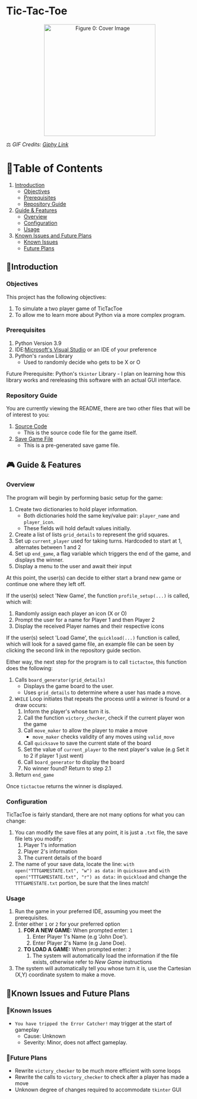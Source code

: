 # Tic-Tac-Toe
<div align="center">
<img src="https://i.giphy.com/media/v1.Y2lkPTc5MGI3NjExeGdybHF5aHQ1NGxvbjh6Mm8xM2V0ZW51ZWJmNXR5ejlldmcxNWhmeiZlcD12MV9pbnRlcm5hbF9naWZfYnlfaWQmY3Q9Zw/gR92EF4p9XyEHyD2n5/giphy.gif" alt="Figure 0: Cover Image" width="300">
</div>

⚖  _GIF Credits: [Giphy Link](https://giphy.com/gifs/WarChildNorthAmerica-tic-tictactoe-tac-toe-gR92EF4p9XyEHyD2n5)_
# 🔖Table of Contents
1. [Introduction](https://github.com/NullPointerHQ/TicTacToePythonEdition/blob/main/README.md#introduction)
    - [Objectives](https://github.com/NullPointerHQ/TicTacToePythonEdition/blob/main/README.md#objectives)
    - [Prerequisites](https://github.com/NullPointerHQ/TicTacToePythonEdition/blob/main/README.md#prerequisites)
    - [Repository Guide](https://github.com/NullPointerHQ/TicTacToePythonEdition/blob/main/README.md#repository-guide)
2. [Guide & Features](https://github.com/NullPointerHQ/TicTacToePythonEdition/blob/main/README.md#-guide--features)
    - [Overview](https://github.com/NullPointerHQ/TicTacToePythonEdition/blob/main/README.md#overview)
    - [Configuration](https://github.com/NullPointerHQ/TicTacToePythonEdition/blob/main/README.md#configuration)
    - [Usage](https://github.com/NullPointerHQ/TicTacToePythonEdition/blob/main/README.md#usage)
3. [Known Issues and Future Plans](https://github.com/NullPointerHQ/TicTacToePythonEdition/blob/main/README.md#known-issues-and-future-plans)
    - [Known Issues](https://github.com/NullPointerHQ/TicTacToePythonEdition/blob/main/README.md#known-issues)
    - [Future Plans](https://github.com/NullPointerHQ/TicTacToePythonEdition/blob/main/README.md#future-plans)
## 👋Introduction
### Objectives
This project has the following objectives:
1. To simulate a two player game of TicTacToe
2. To allow me to learn more about Python via a more complex program. 
### Prerequisites 
1. Python Version 3.9
2. IDE:[Microsoft's Visual Studio](https://visualstudio.microsoft.com/#vs-section) or an IDE of your preference
3. Python's `random` Library
    - Used to randomly decide who gets to be X or O

Future Prerequisite: Python's `tkinter` Library
    - I plan on learning how this library works and rereleasing this software with an actual GUI interface.
### Repository Guide
You are currently viewing the README, there are two other files that will be of interest to you:
1. [Source Code](TicTacToe.py)
    - This is the source code file for the game itself.
2. [Save Game File](TTTGAMESTATE.txt)
    - This is a pre-generated save game file.
## 🎮 Guide & Features
### Overview
The program will begin by performing basic setup for the game:
1. Create two dictionaries to hold player information.
    - Both dictionaries hold the same key/value pair: `player_name` and  `player_icon`.
    - These fields will hold default values initially.
2. Create a list of lists `grid_details` to represent the grid squares.
3. Set up `current_player` used for taking turns. Hardcoded to start at 1, alternates between 1 and 2
4. Set up `end_game`, a flag variable which triggers the end of the game, and displays the winner.
5. Display a menu to the user and await their input

At this point, the user(s) can decide to either start a brand new game or continue one where they left off.

If the user(s) select 'New Game', the function `profile_setup(...)` is called, which will:
1. Randomly assign each player an icon (X or O)
2. Prompt the user for a name for Player 1 and then Player 2
3. Display the received Player names and their respective icons 

If the user(s) select 'Load Game', the `quickload(...)` function is called, which will look for a saved game file, an example file can be seen by clicking the second link in the repository guide section.

Either way, the next step for the program is to call `tictactoe`, this function does the following:
1. Calls `board_generator(grid_details)`
    - Displays the game board to the user.
    - Uses `grid_details` to determine where a user has made a move.
2. `WHILE` Loop initiates that repeats the process until a winner is found or a draw occurs:
    1. Inform the player's whose turn it is.
    2. Call the function `victory_checker`, check if the current player won the game
    3. Call `move_maker` to allow the player to make a move
          - `move_maker` checks validity of any moves using `valid_move`
    4. Call `quicksave` to save the current state of the board
    5. Set the value of `current_player` to the next player's value (e.g Set it to 2 if player 1 just went)
    6. Call `board_generator` to display the board
    7. No winner found? Return to step 2.1
3. Return `end_game`

 Once `tictactoe` returns the winner is displayed.
### Configuration
TicTacToe is fairly standard, there are not many options for what you can change:
1. You can modify the save files at any point, it is just a `.txt` file, the save file lets you modify:
    1. Player 1's information
    2. Player 2's information
    3. The current details of the board
2. The name of your save data, locate the line:  `with open("TTTGAMESTATE.txt", "w") as data:` in `quicksave` and `with open("TTTGAMESTATE.txt", "r") as data:` in `quickload` and change the `TTTGAMESTATE.txt`
portion, be sure that the lines match!
### Usage
1. Run the game in your preferred IDE, assuming you meet the prerequisites.
2. Enter either `1` or `2` for your preferred option
    1. **FOR A NEW GAME:** When prompted enter: `1`
          1. Enter Player 1's Name (e.g 'John Doe').
          2. Enter Player 2's Name (e.g Jane Doe).
    2. **TO LOAD A GAME:** When prompted enter: `2`
          1. The system will automatically load the information if the file exists, otherwise refer to _New Game_ instructions
3. The system will automatically tell you whose turn it is, use the Cartesian (X,Y) coordinate system to make a move.

## 💭Known Issues and Future Plans
### 💢Known Issues
- `You have tripped the Error Catcher!` may trigger at the start of gameplay
    - Cause: Unknown
    - Severity: Minor, does not affect gameplay.
### 🔮Future Plans
- Rewrite `victory_checker` to be much more efficient with some loops
- Rewrite the calls to `victory_checker` to check after a player has made a move
- Unknown degree of changes required to accommodate `tkinter` GUI
